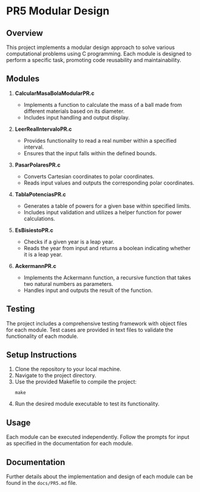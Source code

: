 # PR5 Modular Design

## Overview
This project implements a modular design approach to solve various computational problems using C programming. Each module is designed to perform a specific task, promoting code reusability and maintainability.

## Modules
1. **CalcularMasaBolaModularPR.c**
   - Implements a function to calculate the mass of a ball made from different materials based on its diameter.
   - Includes input handling and output display.

2. **LeerRealIntervaloPR.c**
   - Provides functionality to read a real number within a specified interval.
   - Ensures that the input falls within the defined bounds.

3. **PasarPolaresPR.c**
   - Converts Cartesian coordinates to polar coordinates.
   - Reads input values and outputs the corresponding polar coordinates.

4. **TablaPotenciasPR.c**
   - Generates a table of powers for a given base within specified limits.
   - Includes input validation and utilizes a helper function for power calculations.

5. **EsBisiestoPR.c**
   - Checks if a given year is a leap year.
   - Reads the year from input and returns a boolean indicating whether it is a leap year.

6. **AckermannPR.c**
   - Implements the Ackermann function, a recursive function that takes two natural numbers as parameters.
   - Handles input and outputs the result of the function.

## Testing
The project includes a comprehensive testing framework with object files for each module. Test cases are provided in text files to validate the functionality of each module.

## Setup Instructions
1. Clone the repository to your local machine.
2. Navigate to the project directory.
3. Use the provided Makefile to compile the project:
   ```
   make
   ```
4. Run the desired module executable to test its functionality.

## Usage
Each module can be executed independently. Follow the prompts for input as specified in the documentation for each module.

## Documentation
Further details about the implementation and design of each module can be found in the `docs/PR5.md` file.